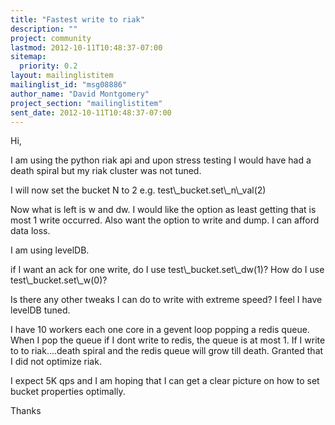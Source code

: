 ```yaml
---
title: "Fastest write to riak"
description: ""
project: community
lastmod: 2012-10-11T10:48:37-07:00
sitemap:
  priority: 0.2
layout: mailinglistitem
mailinglist_id: "msg08886"
author_name: "David Montgomery"
project_section: "mailinglistitem"
sent_date: 2012-10-11T10:48:37-07:00
---
```



Hi,


I am using the python riak api and upon stress testing I would have
had a death spiral but my riak cluster was not tuned.

I will now set the bucket N to 2 e.g. test\\_bucket.set\\_n\\_val(2)

Now what is left is w and dw. I would like the option as least
getting that is most 1 write occurred. Also want the option to write
and dump. I can afford data loss.

I am using levelDB.

if I want an ack for one write, do I use test\\_bucket.set\\_dw(1)? How
do I use test\\_bucket.set\\_w(0)?

Is there any other tweaks I can do to write with extreme speed? I
feel I have levelDB tuned.


I have 10 workers each one core in a gevent loop popping a redis
queue. When I pop the queue if I dont write to redis, the queue is at
most 1. If I write to to riak....death spiral and the redis queue
will grow till death. Granted that I did not optimize riak.

I expect 5K qps and I am hoping that I can get a clear picture on how
to set bucket properties optimally.

Thanks

